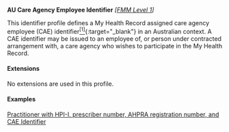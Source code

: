 **AU Care Agency Employee Identifier**  *[[FMM Level 1](guidance.html)]*

This identifier profile defines a My Health Record assigned care agency employee (CAE) identifier[<sup>[1]</sup>](http://ns.electronichealth.net.au/id/pcehr/caei/1.0/index.html){:target="_blank"} in an Australian context. A CAE identifier may be issued to an employee of, or person under contracted arrangement with, a care agency who wishes to participate in the My Health Record.


#### Extensions

No extensions are used in this profile.


#### Examples

[Practitioner with HPI-I, prescriber number, AHPRA registration number, and CAE Identifier](Practitioner-example0.html)
